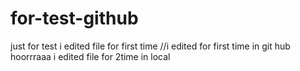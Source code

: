 # for-test-github
just for test
i edited file for first time
//i edited for first time in git hub hoorrraaa
i edited file for 2time in local 
